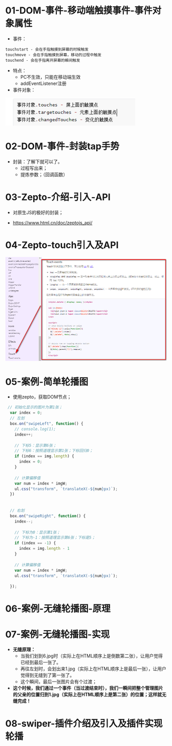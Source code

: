 # 01-DOM-事件-移动端触摸事件-事件对象属性

* 事件：

```
touchstart - 会在手指触摸到屏幕的时候触发
touchmove - 会在手指触摸到屏幕，移动的过程中触发
touchend - 会在手指离开屏幕的瞬间触发
```

* 特点：
  * PC不生效，只能在移动端生效
  * addEventListener注册
* 事件对象：

![1565314169239](imgs/1565314169239.png)



# 02-DOM-事件-封装tap手势

* 封装：了解下就可以了。
  * 过程写出来；
  * 提炼参数；（回调函数）



# 03-Zepto-介绍-引入-API

* 对原生JS的极好的封装；

* https://www.html.cn/doc/zeptojs_api/



# 04-Zepto-touch引入及API

![](./assets/002.png)



# 05-案例-简单轮播图

* 使用zepto，获取DOM节点；

```js
 // 初始化显示的图片为第1张；
  var index = 0;
  // 左划
  box.on("swipeLeft", function() {
    // console.log(1);
    index++;

    // 下标5：显示第6张；
    // 下标6：按照道理显示第1张；下标回归0；
    if (index == img.length) {
      index = 0;
    }

    // 计算偏移值
    var num = index * imgW;
    ul.css("transform", `translateX(-${num}px)`);
  })


  // 右划
  box.on("swipeRight", function() {
    index--;

    // 下标为0：显示第1张；
    // 下标为-1：按照道理显示第6张；下标是5；
    if (index == -1) {
      index = img.length - 1
    }

    // 计算偏移值
    var num = index * imgW;
    ul.css("transform", `translateX(-${num}px)`);

  });
```





# 06-案例-无缝轮播图-原理



# 07-案例-无缝轮播图-实现

* **无缝原理：**
  - 当我们划到6.jpg时（实际上在HTML顺序上是倒数第二张），让用户觉得已经到最后一张了。
  - 再往左划时，会划出来1.jpg（实际上在HTML顺序上是最后一张），让用户觉得到无缝到了第一张了。
  - 这个瞬间，最后一张图片会有个过渡；
* **这个时候，我们通过一个事件（当过渡结束时），我们一瞬间把整个管理图片的父亲的位置归到1.jpg（实际上在HTML顺序上是第二张）的位置；这样就无缝完成！**





# 08-swiper-插件介绍及引入及插件实现轮播

